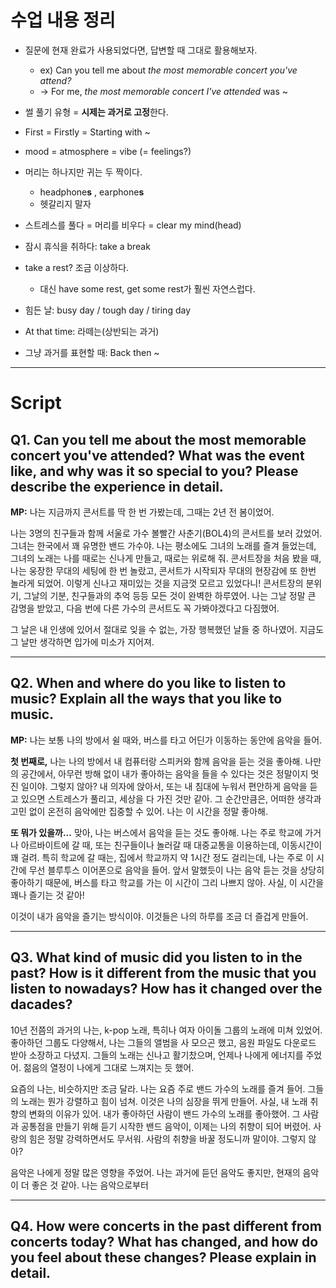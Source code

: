 # 수업 내용 정리
- 질문에 현재 완료가 사용되었다면, 답변할 때 그대로 활용해보자.
	- ex) Can you tell me about *the most memorable concert you've attend?*
	- -> For me, *the most memorable concert I've attended* was ~

- 썰 풀기 유형 = **시제는 과거로 고정**한다.

- First = Firstly = Starting with ~

- mood = atmosphere = vibe (= feelings?)

- 머리는 하나지만 귀는 두 짝이다.
	- headphone**s** , earphone**s**
	- 헷갈리지 말자

- 스트레스를 풀다 = 머리를 비우다 = clear my mind(head)

- 잠시 휴식을 취하다: take a break
- take a rest? 조금 이상하다.
	- 대신 have some rest, get some rest가 훨씬 자연스럽다.

- 힘든 날: busy day / tough day / tiring day

- At that time: 라떼는(상반되는 과거)
- 그냥 과거를 표현할 때: Back then ~ 

---
# Script
## Q1. Can you tell me about the most memorable concert you've attended? What was the event like, and why was it so special to you? Please describe the experience in detail.

**MP:** 나는 지금까지 콘서트를 딱 한 번 가봤는데, 그때는 2년 전 봄이었어.

나는 3명의 친구들과 함께 서울로 가수 볼빨간 사춘기(BOL4)의 콘서트를 보러 갔었어.
그녀는 한국에서 꽤 유명한 밴드 가수야.
나는 평소에도 그녀의 노래를 즐겨 들었는데, 그녀의 노래는 나를 때로는 신나게 만들고, 때로는 위로해 줘.
콘서트장을 처음 봤을 때, 나는 웅장한 무대의 세팅에 한 번 놀랐고, 콘서트가 시작되자 무대의 현장감에 또 한번 놀라게 되었어. 이렇게 신나고 재미있는 것을 지금껏 모르고 있었다니!
콘서트장의 분위기, 그날의 기분, 친구들과의 추억 등등 모든 것이 완벽한 하루였어.
나는 그날 정말 큰 감명을 받았고, 다음 번에 다른 가수의 콘서트도 꼭 가봐야겠다고 다짐했어.

그 날은 내 인생에 있어서 절대로 잊을 수 없는, 가장 행복했던 날들 중 하나였어.
지금도 그 날만 생각하면 입가에 미소가 지어져.

---
## Q2. When and where do you like to listen to music? Explain all the ways that you like to music.

**MP:** 나는 보통 나의 방에서 쉴 때와, 버스를 타고 어딘가 이동하는 동안에 음악을 들어.

**첫 번째로,** 나는 나의 방에서 내 컴퓨터랑 스피커와 함께 음악을 듣는 것을 좋아해.
나만의 공간에서, 아무런 방해 없이 내가 좋아하는 음악을 들을 수 있다는 것은 정말이지 멋진 일이야. 그렇지 않아?
내 의자에 앉아서, 또는 내 침대에 누워서 편안하게 음악을 듣고 있으면 스트레스가 풀리고, 세상을 다 가진 것만 같아.
그 순간만큼은, 어떠한 생각과 고민 없이 온전히 음악에만 집중할 수 있어. 나는 이 시간을 정말 좋아해.

**또 뭐가 있을까...** 맞아, 나는 버스에서 음악을 듣는 것도 좋아해.
나는 주로 학교에 가거나 아르바이트에 갈 때, 또는 친구들이나 놀러갈 때 대중교통을 이용하는데, 이동시간이 꽤 걸려.
특히 학교에 갈 때는, 집에서 학교까지 약 1시간 정도 걸리는데, 나는 주로 이 시간에 무선 블루투스 이어폰으로 음악을 들어.
앞서 말했듯이 나는 음악 듣는 것을 상당히 좋아하기 때문에, 버스를 타고 학교를 가는 이 시간이 그리 나쁘지 않아. 사실, 이 시간을 꽤나 즐기는 것 같아!

이것이 내가 음악을 즐기는 방식이야. 이것들은 나의 하루를 조금 더 즐겁게 만들어.

---
## Q3. What kind of music did you listen to in the past? How is it different from the music that you listen to nowadays? How has it changed over the dacades?

10년 전쯤의 과거의 나는, k-pop 노래, 특히나 여자 아이돌 그룹의 노래에 미쳐 있었어.
좋아하던 그룹도 다양해서, 나는 그들의 앨범을 사 모으곤 했고, 음원 파일도 다운로드 받아 소장하고 다녔지.
그들의 노래는 신나고 활기찼으며, 언제나 나에게 에너지를 주었어.
젊음의 열정이 나에게 그대로 느껴지는 듯 했어.

요즘의 나는, 비슷하지만 조금 달라. 나는 요즘 주로 밴드 가수의 노래를 즐겨 들어.
그들의 노래는 뭔가 강렬하고 힘이 넘쳐. 이것은 나의 심장을 뛰게 만들어.
사실, 내 노래 취향의 변화의 이유가 있어. 내가 좋아하던 사람이 밴드 가수의 노래를 좋아했어.
그 사람과 공통점을 만들기 위해 듣기 시작한 밴드 음악이, 이제는 나의 취향이 되어 버렸어.
사랑의 힘은 정말 강력하면서도 무서워. 사람의 취향을 바꿀 정도니까 말이야. 그렇지 않아?

음악은 나에게 정말 많은 영향을 주었어. 나는 과거에 듣던 음악도 좋지만, 현재의 음악이 더 좋은 것 같아.
나는 음악으로부터



---
## Q4. How were concerts in the past different from concerts today? What has changed, and how do you feel about these changes? Please explain in detail.
